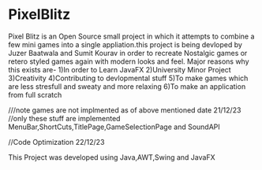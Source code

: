 # PixelBlitz
Pixel Blitz is an Open Source small project in which it attempts to combine a few mini games into a single appliation.this project is being devloped by Juzer Baatwala and Sumit Kourav in order to recreate Nostalgic games or retero styled games again with modern looks and feel. 
Major reasons why this exists are-
1)In order to Learn JavaFX
2)University Minor Project
3)Creativity
4)Contributing to devlopmental stuff
5)To make games which are less stresfull and sweaty and more relaxing
6)To make an application from full scratch

///note games are not implmented as of above mentioned date 21/12/23
//only these stuff are implemented
MenuBar,ShortCuts,TitlePage,GameSelectionPage and SoundAPI

//Code Optimization 
22/12/23

This Project was developed using Java,AWT,Swing and JavaFX
